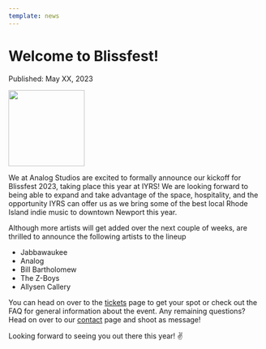 ```yaml
---
template: news
---
```


# Welcome to Blissfest!

<span class="publish-date">Published: May XX, 2023</span>

<img
  src="/assets/images/blissfest-icon-og.png"
  width="150"
  height="150"
  class="hero"
/>

We at Analog Studios are excited to formally announce our kickoff for Blissfest 2023, taking place this year at IYRS!  We are looking forward to being able to expand and take advantage of the space, hospitality, and the opportunity IYRS can offer us as we bring some of the best local Rhode Island indie music to downtown Newport this year.

Although more artists will get added over the next couple of weeks, are thrilled to announce the following artists to the lineup

- Jabbawaukee
- Analog
- Bill Bartholomew
- The Z-Boys
- Allysen Callery


You can head on over to the [tickets](/tickets/) page to get your spot or check out the FAQ for general information about the event.  Any remaining questions?  Head on over to our [contact](/contact/) page and shoot as message!


Looking forward to seeing you out there this year!  ✌️